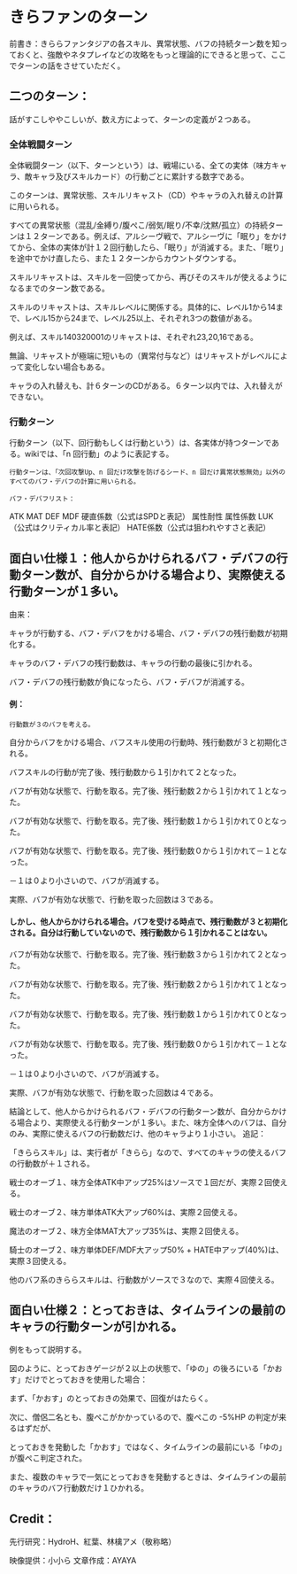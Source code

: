 <!--
title: 戦闘ターンの説明
author: Ayaya
lang: jp
-->

# きらファンのターン
前書き：きららファンタジアの各スキル、異常状態、バフの持続ターン数を知っておくと、強敵やネタプレイなどの攻略をもっと理論的にできると思って、ここでターンの話をさせていただく。

## 二つのターン：
話がすこしややこしいが、数え方によって、ターンの定義が２つある。
### 全体戦闘ターン
全体戦闘ターン（以下、ターンという）は、戦場にいる、全ての実体（味方キャラ、敵キャラ及びスキルカード）の行動ごとに累計する数字である。

このターンは、異常状態、スキルリキャスト（CD）やキャラの入れ替えの計算に用いられる。

すべての異常状態（混乱/金縛り/腹ぺこ/弱気/眠り/不幸/沈黙/孤立）の持続ターンは１２ターンである。例えば、アルシーヴ戦で、アルシーヴに「眠り」をかけてから、全体の実体が計１２回行動したら、「眠り」が消滅する。また、「眠り」を途中でかけ直したら、また１２ターンからカウントダウンする。

スキルリキャストは、スキルを一回使ってから、再びそのスキルが使えるようになるまでのターン数である。

スキルのリキャストは、スキルレベルに関係する。具体的に、レベル1から14まで、レベル15から24まで、レベル25以上、それぞれ3つの数値がある。

例えば、スキル140320001のリキャストは、それぞれ23,20,16である。

無論、リキャストが極端に短いもの（異常付与など）はリキャストがレベルによって変化しない場合もある。

キャラの入れ替えも、計６ターンのCDがある。６ターン以内では、入れ替えができない。

### 行動ターン
行動ターン（以下、回行動もしくは行動という）は、各実体が持つターンである。wikiでは、「n 回行動」のように表記する。

	行動ターンは、「次回攻撃Up、n 回だけ攻撃を防げるシード、n 回だけ異常状態無効」以外のすべてのバフ・デバフの計算に用いられる。
  
	バフ・デバフリスト：
ATK	MAT	DEF	MDF	硬直係数（公式はSPDと表記）
属性耐性	属性係数
LUK（公式はクリティカル率と表記）	HATE係数（公式は狙われやすさと表記）

## 面白い仕様１：他人からかけられるバフ・デバフの行動ターン数が、自分からかける場合より、実際使える行動ターンが１多い。
由来：

キャラが行動する、バフ・デバフをかける場合、バフ・デバフの残行動数が初期化する。

キャラのバフ・デバフの残行動数は、キャラの行動の最後に引かれる。

バフ・デバフの残行動数が負になったら、バフ・デバフが消滅する。

#### 例：
	行動数が３のバフを考える。
  
自分からバフをかける場合、バフスキル使用の行動時、残行動数が３と初期化される。

バフスキルの行動が完了後、残行動数から１引かれて２となった。

バフが有効な状態で、行動を取る。完了後、残行動数２から１引かれて１となった。

バフが有効な状態で、行動を取る。完了後、残行動数１から１引かれて０となった。

バフが有効な状態で、行動を取る。完了後、残行動数０から１引かれて－１となった。

－１は０より小さいので、バフが消滅する。

実際、バフが有効な状態で、行動を取った回数は３である。

#### しかし、他人からかけられる場合。バフを受ける時点で、残行動数が３と初期化される。自分は行動していないので、残行動数から１引かれることはない。

バフが有効な状態で、行動を取る。完了後、残行動数３から１引かれて２となった。

バフが有効な状態で、行動を取る。完了後、残行動数２から１引かれて１となった。

バフが有効な状態で、行動を取る。完了後、残行動数１から１引かれて０となった。

バフが有効な状態で、行動を取る。完了後、残行動数０から１引かれて－１となった。

－１は０より小さいので、バフが消滅する。

実際、バフが有効な状態で、行動を取った回数は４である。

結論として、他人からかけられるバフ・デバフの行動ターン数が、自分からかける場合より、実際使える行動ターンが１多い。また、味方全体へのバフは、自分のみ、実際に使えるバフの行動数だけ、他のキャラより１小さい。
追記：

「きららスキル」は、実行者が「きらら」なので、すべてのキャラの使えるバフの行動数が＋１される。

戦士のオーブ１、味方全体ATK中アップ25%はソースで１回だが、実際２回使える。

戦士のオーブ２、味方単体ATK大アップ60%は、実際２回使える。

魔法のオーブ２、味方全体MAT大アップ35%は、実際２回使える。

騎士のオーブ２、味方単体DEF/MDF大アップ50% + HATE中アップ(40%)は、実際３回使える。

他のバフ系のきららスキルは、行動数がソースで３なので、実際４回使える。

## 面白い仕様２：とっておきは、タイムラインの最前のキャラの行動ターンが引かれる。
例をもって説明する。

図のように、とっておきゲージが２以上の状態で、「ゆの」の後ろにいる「かおす」だけでとっておきを使用した場合：

まず、「かおす」のとっておきの効果で、回復がはたらく。

次に、僧侶二名とも、腹ぺこがかかっているので、腹ぺこの -5%HP の判定が来るはずだが、

とっておきを発動した「かおす」ではなく、タイムラインの最前にいる「ゆの」が腹ぺこ判定された。

また、複数のキャラで一気にとっておきを発動するときは、タイムラインの最前のキャラのバフ行動数だけ１ひかれる。

## Credit：
先行研究：HydroH、紅葉、林檎アメ（敬称略）

映像提供：小小ら	文章作成：AYAYA
